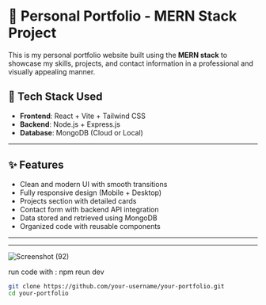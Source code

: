 # 🌟 Personal Portfolio - MERN Stack Project

This is my personal portfolio website built using the **MERN stack** to showcase my skills, projects, and contact information in a professional and visually appealing manner.

## 🚀 Tech Stack Used

- **Frontend**: React + Vite + Tailwind CSS  
- **Backend**: Node.js + Express.js  
- **Database**: MongoDB (Cloud or Local)

---

## ✨ Features

- Clean and modern UI with smooth transitions
- Fully responsive design (Mobile + Desktop)
- Projects section with detailed cards
- Contact form with backend API integration
- Data stored and retrieved using MongoDB
- Organized code with reusable components

---

---
![Screenshot (92)](https://github.com/user-attachments/assets/511fe0fc-c6b3-46fb-9f11-2e010e992e1d)

run code with : npm reun dev

```bash
git clone https://github.com/your-username/your-portfolio.git
cd your-portfolio
